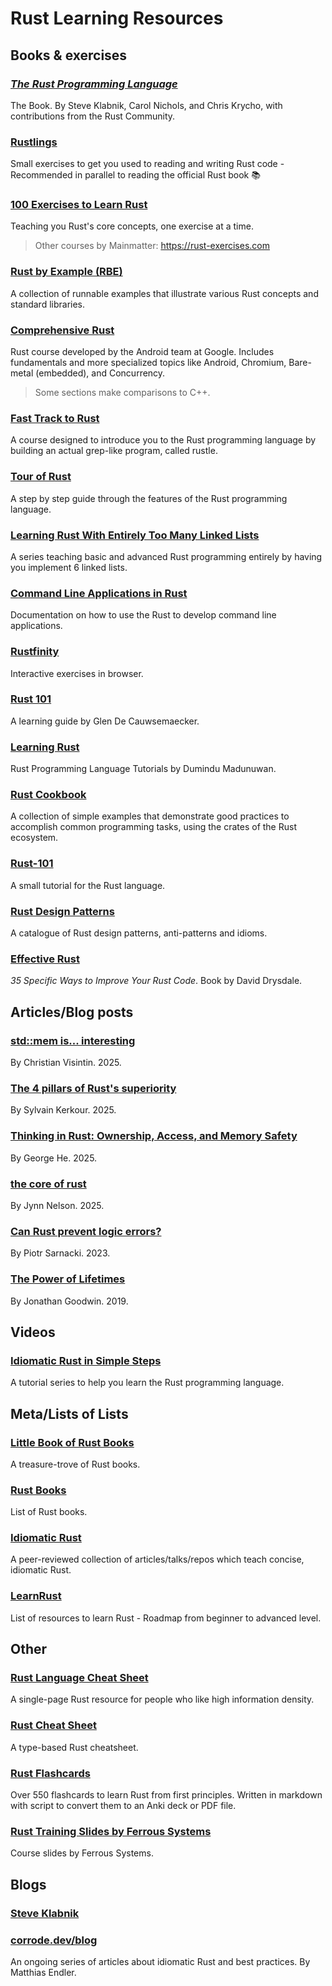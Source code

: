 # Rust Learning Resources

## Books & exercises

### [_The Rust Programming Language_](https://doc.rust-lang.org/book)
The Book. By Steve Klabnik, Carol Nichols, and Chris Krycho, with contributions from the Rust Community.

### [Rustlings](https://rustlings.rust-lang.org)
Small exercises to get you used to reading and writing Rust code - Recommended in parallel to reading the official Rust book 📚️

### [100 Exercises to Learn Rust](https://rust-exercises.com/100-exercises)
Teaching you Rust's core concepts, one exercise at a time.
> Other courses by Mainmatter: https://rust-exercises.com

### [Rust by Example (RBE)](https://doc.rust-lang.org/rust-by-example/index.html)
A collection of runnable examples that illustrate various Rust concepts and standard libraries. 

### [Comprehensive Rust](https://google.github.io/comprehensive-rust)
Rust course developed by the Android team at Google. Includes fundamentals and more specialized topics like Android, Chromium, Bare-metal (embedded), and Concurrency.
> Some sections make comparisons to C++.

### [Fast Track to Rust](https://freddiehaddad.github.io/fast-track-to-rust/index.html)
A course designed to introduce you to the Rust programming language by building an actual grep-like program, called rustle.

### [Tour of Rust](https://tourofrust.com/index.html)
A step by step guide through the features of the Rust programming language.

### [Learning Rust With Entirely Too Many Linked Lists](https://rust-unofficial.github.io/too-many-lists/index.html)
A series teaching basic and advanced Rust programming entirely by having you implement 6 linked lists.

### [Command Line Applications in Rust](https://rust-cli.github.io/book/index.html)
Documentation on how to use the Rust to develop command line applications.

### [Rustfinity](https://www.rustfinity.com/learn/rust/getting-started)
Interactive exercises in browser.

### [Rust 101](https://rust-lang.guide/intro/index.html)
A learning guide by Glen De Cauwsemaecker.

### [Learning Rust](https://learning-rust.github.io)
Rust Programming Language Tutorials by Dumindu Madunuwan.

### [Rust Cookbook](https://rust-lang-nursery.github.io/rust-cookbook/intro.html)
A collection of simple examples that demonstrate good practices to accomplish common programming tasks, using the crates of the Rust ecosystem.

### [Rust-101](https://www.ralfj.de/projects/rust-101/main.html)
A small tutorial for the Rust language.

### [Rust Design Patterns](https://github.com/rust-unofficial/patterns)
A catalogue of Rust design patterns, anti-patterns and idioms.

### [Effective Rust](https://www.lurklurk.org/effective-rust)
_35 Specific Ways to Improve Your Rust Code_. Book by David Drysdale.


## Articles/Blog posts

### [std::mem is... interesting](https://blog.veeso.dev/blog/en/std-mem-is-interesting)
By Christian Visintin. 2025.

### [The 4 pillars of Rust's superiority](https://kerkour.com/rust-superiority)
By Sylvain Kerkour. 2025.

### [Thinking in Rust: Ownership, Access, and Memory Safety](https://cocoindex.io/blogs/rust-ownership-access)
By George He. 2025.

### [the core of rust](https://jyn.dev/the-core-of-rust)
By Jynn Nelson. 2025.

### [Can Rust prevent logic errors?](https://itsallaboutthebit.com/logic-errors-in-rust)
By Piotr Sarnacki. 2023.

### [The Power of Lifetimes](https://pling.jondgoodwin.com/post/lifetimes)
By Jonathan Goodwin. 2019.


## Videos

### [Idiomatic Rust in Simple Steps](https://www.youtube.com/playlist?list=PLW2L8KbM0O7aRi_Bt4YE1JuW9EdMs0ztR)
A tutorial series to help you learn the Rust programming language.


## Meta/Lists of Lists
### [Little Book of Rust Books](https://lborb.github.io/book/title-page.html)
A treasure-trove of Rust books.

### [Rust Books](https://github.com/sger/RustBooks?tab=readme-ov-file)
List of Rust books.

### [Idiomatic Rust](https://github.com/mre/idiomatic-rust)
A peer-reviewed collection of articles/talks/repos which teach concise, idiomatic Rust.

### [LearnRust](https://github.com/ImplFerris/LearnRust)
List of resources to learn Rust - Roadmap from beginner to advanced level.


## Other
### [Rust Language Cheat Sheet](https://cheats.rs/)
A single-page Rust resource for people who like high information density.

### [Rust Cheat Sheet](https://upsuper.github.io/rust-cheatsheet)
A type-based Rust cheatsheet.

### [Rust Flashcards](https://github.com/ad-si/Rust-Flashcards)
Over 550 flashcards to learn Rust from first principles. Written in markdown with script to convert them to an Anki deck or PDF file.

### [Rust Training Slides by Ferrous Systems](https://rust-training.ferrous-systems.com/latest/slides)
Course slides by Ferrous Systems.


## Blogs

### [Steve Klabnik](https://steveklabnik.com/writing)

### [corrode.dev/blog](https://corrode.dev/blog/)
An ongoing series of articles about idiomatic Rust and best practices. By Matthias Endler.
